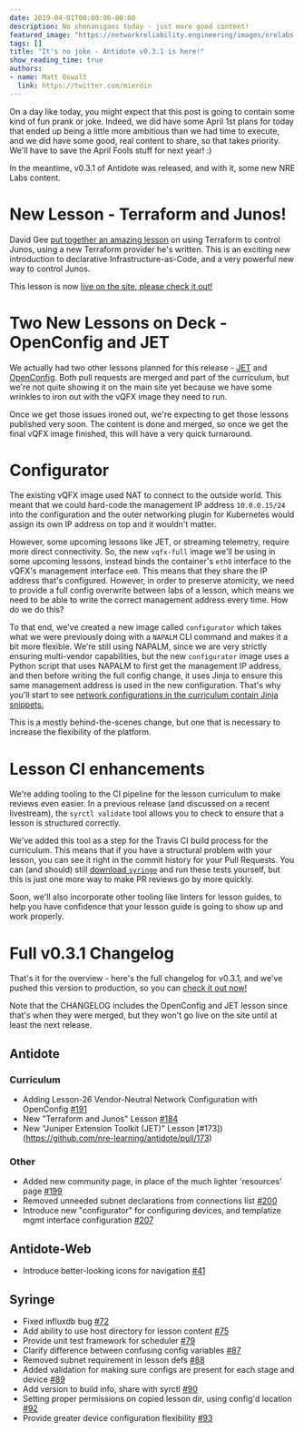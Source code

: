```yaml
---
date: 2019-04-01T00:00:00-00:00
description: No shenanigans today - just more good content!
featured_image: "https://networkreliability.engineering/images/nrelabs.png"
tags: []
title: "It's no joke - Antidote v0.3.1 is here!"
show_reading_time: true
authors:
- name: Matt Oswalt
  link: https://twitter.com/mierdin
---
```


On a day like today, you might expect that this post is going to contain some kind of fun prank or joke. Indeed, we did have some April 1st plans for today that ended up being a little more ambitious than we had time to execute, and we did have some good, real content to share, so that takes priority. We'll have to save the April Fools stuff for next year! :)

In the meantime, v0.3.1 of Antidote was released, and with it, some new NRE Labs content.

# New Lesson - Terraform and Junos!

David Gee [put together an amazing lesson](https://github.com/nre-learning/antidote/pull/184) on using Terraform to control Junos, using a new Terraform provider he's written. This is an exciting new introduction to declarative Infrastructure-as-Code, and a very powerful new way to control Junos.

This lesson is now [live on the site, please check it out!](https://labs.networkreliability.engineering/labs/?lessonId=31&lessonStage=1)

# Two New Lessons on Deck - OpenConfig and JET

We actually had two other lessons planned for this release - [JET](https://github.com/nre-learning/antidote/pull/173) and [OpenConfig](https://github.com/nre-learning/antidote/pull/191). Both pull requests are merged and part of the curriculum, but we're not quite showing it on the main site yet because we have some wrinkles to iron out with the vQFX image they need to run.

Once we get those issues ironed out, we're expecting to get those lessons published very soon. The content is done and merged, so once we get the final vQFX image finished, this will have a very quick turnaround.

# Configurator

The existing vQFX image used NAT to connect to the outside world. This meant that we could hard-code the management IP address `10.0.0.15/24` into the configuration and the outer networking plugin for Kubernetes would assign its own IP address on top and it wouldn't matter.

However, some upcoming lessons like JET, or streaming telemetry, require more direct connectivity. So, the new `vqfx-full` image we'll be using in some upcoming lessons, instead binds the container's `eth0` interface to the vQFX's management interface `em0`. This means that they share the IP address that's configured. However, in order to preserve atomicity, we need to provide a full config overwrite between labs of a lesson, which means we need to be able to write the correct management address every time. How do we do this?

To that end, we've created a new image called `configurator` which takes what we were previously doing with a `NAPALM` CLI command and makes it a bit more flexible. We're still using NAPALM, since we are very strictly ensuring multi-vendor capabilities, but the new `configurator` image uses a Python script that uses NAPALM to first get the management IP address, and then before writing the full config change, it uses Jinja to ensure this same management address is used in the new configuration. That's why you'll start to see [network configurations in the curriculum contain Jinja snippets.](https://github.com/nre-learning/antidote/pull/207)

This is a mostly behind-the-scenes change, but one that is necessary to increase the flexibility of the platform.

# Lesson CI enhancements

We're adding tooling to the CI pipeline for the lesson curriculum to make reviews even easier. In a previous release (and discussed on a recent livestream), the `syrctl validate` tool allows you to check to ensure that a lesson is structured correctly.

We've added this tool as a step for the Travis CI build process for the curriculum. This means that if you have a structural problem with your lesson, you can see it right in the commit history for your Pull Requests. You can (and should) still [download `syringe`](https://github.com/nre-learning/syringe/releases/latest) and run these tests yourself, but this is just one more way to make PR reviews go by more quickly.

Soon, we'll also incorporate other tooling like linters for lesson guides, to help you have confidence that your lesson guide is going to show up and work properly.

# Full v0.3.1 Changelog

That's it for the overview - here's the full changelog for v0.3.1, and we've pushed this version to production, so you can [check it out now!](https://labs.networkreliability.engineering)

Note that the CHANGELOG includes the OpenConfig and JET lesson since that's when they were merged, but they won't go live on the site until at least the next release.

## Antidote

### Curriculum

- Adding Lesson-26 Vendor-Neutral Network Configuration with OpenConfig [#191](https://github.com/nre-learning/antidote/pull/191)
- New "Terraform and Junos" Lesson [#184](https://github.com/nre-learning/antidote/pull/184)
- New "Juniper Extension Toolkit (JET)" Lesson [#173])(https://github.com/nre-learning/antidote/pull/173)

### Other

- Added new community page, in place of the much lighter 'resources' page [#199](https://github.com/nre-learning/antidote/pull/199)
- Removed unneeded subnet declarations from connections list [#200](https://github.com/nre-learning/antidote/pull/200)
- Introduce new "configurator" for configuring devices, and templatize mgmt interface configuration  [#207](https://github.com/nre-learning/antidote/pull/207)

## Antidote-Web

- Introduce better-looking icons for navigation [#41](https://github.com/nre-learning/antidote-web/pull/41)

## Syringe

- Fixed influxdb bug [#72](https://github.com/nre-learning/syringe/pull/72)
- Add ability to use host directory for lesson content [#75](https://github.com/nre-learning/syringe/pull/75)
- Provide unit test framework for scheduler [#79](https://github.com/nre-learning/syringe/pull/79)
- Clarify difference between confusing config variables [#87](https://github.com/nre-learning/syringe/pull/87)
- Removed subnet requirement in lesson defs [#88](https://github.com/nre-learning/syringe/pull/88)
- Added validation for making sure configs are present for each stage and device [#89](https://github.com/nre-learning/syringe/pull/89)
- Add version to build info, share with syrctl [#90](https://github.com/nre-learning/syringe/pull/90)
- Setting proper permissions on copied lesson dir, using config'd location [#92](https://github.com/nre-learning/syringe/pull/92)
- Provide greater device configuration flexibility [#93](https://github.com/nre-learning/syringe/pull/93)